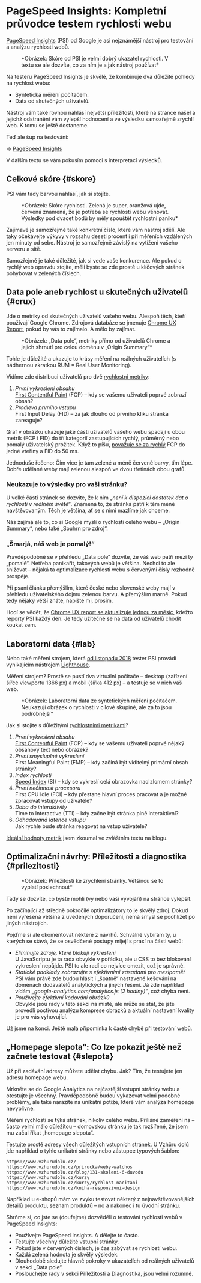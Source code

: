 # PageSpeed Insights: Kompletní průvodce testem rychlosti webu

[PageSpeed Insights](https://developers.google.com/speed/pagespeed/insights/?hl=cs) (PSI) od Google je asi nejznámější nástroj pro testování a analýzu rychlosti webů.

<figure>
<img src="../dist/images/original/pagespeed-insights.jpg" alt="">
<figcaption markdown="1">
*Obrázek: Skóre od PSI je velmi dobrý ukazatel rychlosti. V textu se ale dozvíte, co za ním je a jak nástroj používat*
</figcaption>
</figure>

Na testeru PageSpeed Insights je skvělé, že kombinuje dva důležité pohledy na rychlost webu:

* Syntetická měření počítačem.
* Data od skutečných uživatelů.

Nástroj vám také rovnou nahlásí největší příležitosti, které na stránce našel a jejichž odstranění vám vylepší hodnocení a ve výsledku samozřejmě zrychlí web. K tomu se ještě dostaneme.

Teď ale šup na testování:

→ [PageSpeed Insights](https://developers.google.com/speed/pagespeed/insights/?hl=cs)

V dalším textu se vám pokusím pomoci s interpretací výsledků.

## Celkové skóre {#skore}

PSI vám tady barvou nahlásí, jak si stojíte.

<figure>
<img src="../dist/images/original/pagespeed-insights-skore.jpg" alt="">
<figcaption markdown="1">
*Obrázek: Skóre rychlosti. Zelená je super, oranžová ujde, červená znamená, že je potřeba se rychlosti webu věnovat. Výsledky pod dvacet bodů by měly spouštět rychlostní paniku*
</figcaption>
</figure>

Zajímavé je samozřejmě také konkrétní číslo, které vám nástroj sdělí. Ale taky očekávejte výkyvy v rozsahu deseti procent i při měřeních vzdálených jen minuty od sebe. Nástroj je samozřejmě závislý na vytížení vašeho serveru a sítě.

Samozřejmě je také důležité, jak si vede vaše konkurence. Ale pokud o rychlý web opravdu stojíte, měli byste se zde prostě u klíčových stránek pohybovat v zelených číslech.

## Data pole aneb rychlost u skutečných uživatelů {#crux}

Jde o metriky od skutečných uživatelů vašeho webu. Alespoň těch, kteří používají Google Chrome. Zdrojová databáze se jmenuje [Chrome UX Report](https://developers.google.com/web/tools/chrome-user-experience-report/), pokud by vás to zajímalo. A mělo by zajímat.

<figure>
<img src="../dist/images/original/pagespeed-insights-crux.jpg" alt="">
<figcaption markdown="1">
*Obrázek: „Data pole“, metriky přímo od uživatelů Chrome a jejich shrnutí pro celou doménu v „Origin Summary“*
</figcaption>
</figure>

Tohle je důležité a ukazuje to krásy měření na reálných uživatelích (s nádhernou zkratkou RUM = Real User Monitoring).

Vidíme zde distribuci uživatelů pro dvě [rychlostní metriky](metriky-rychlosti.md):

1. *První vykreslení obsahu*  
[First Contentful Paint](metriky-rychlosti.md#FCP) (FCP) – kdy se vašemu uživateli poprvé zobrazí obsah?
2. *Prodleva prvního vstupu*  
First Input Delay (FID) – za jak dlouho od prvního kliku stránka zareaguje?

Graf v obrázku ukazuje jaké části uživatelů vašeho webu spadají u obou metrik (FCP i FID) do tří kategorií zastupujících rychlý, průměrný nebo pomalý uživatelský prožitek. Když to píšu, [považuje se za rychlý](https://developers.google.com/speed/docs/insights/v5/about) FCP do jedné vteřiny a FID do 50 ms.

Jednoduše řečeno: Čím více je tam zelené a méně červené barvy, tím lépe. Dobře udělané weby mají zelenou alespoň ve dvou třetinách obou grafů.

### Neukazuje to výsledky pro vaši stránku?

U velké části stránek se dozvíte, že k nim *„není k dispozici dostatek dat o rychlosti v reálném světě“*. Znamená to, že stránka patří k těm méně navštěvovaným. Těch je většina, ať se s nimi mazlíme jak chceme.

Nás zajímá ale to, co si Google myslí o rychlosti celého webu – „Origin Summary“, nebo také „Souhrn pro zdroj“.

### „Šmarjá, náš web je pomalý!“

Pravděpodobně se v přehledu „Data pole“ dozvíte, že váš web patří mezi ty „pomalé“. Netřeba panikařit, takových webů je většina. Nechci to ale snižovat – nějaká ta optimalizace rychlosti webu s červenými čísly rozhodně prospěje.

Při psaní článku přemýšlím, které české nebo slovenské weby mají v přehledu uživatelského dojmu zelenou barvu. A přemýšlím marně. Pokud tedy nějaký větší znáte, napište mi, prosím.

<!-- AdSnippet -->

Hodí se vědět, že [Chrome UX report se aktualizuje jednou za měsíc](https://twitter.com/rick_viscomi/status/1022828987490426880?ref_src=twsrc%5Etfw), kdežto reporty PSI každý den. Je tedy užitečné se na data od uživatelů chodit koukat sem.

## Laboratorní data {#lab}

Nebo také měření strojem, která [od listopadu 2018](https://webmasters.googleblog.com/2018/11/pagespeed-insights-now-powered-by.html) tester PSI provádí vynikajícím nástrojem [Lighthouse](lighthouse.md). 

Měření strojem? Prostě se pustí dva virtuální počítače – desktop (zařízení šířce viewportu 1366 px) a mobil (šířka 412 px) – a testuje se v nich váš web. 

<figure>
<img src="../dist/images/original/pagespeed-insights-lab.jpg" alt="">
<figcaption markdown="1">
*Obrázek: Laboratorní data ze syntetických měření počítačem. Neukazují obrázek o rychlosti v cílové skupině, ale za to jsou podrobnější*
</figcaption>
</figure>

Jak si stojíte s důležitými [rychlostními metrikami](metriky-rychlosti.md)?

1. *První vykreslení obsahu*  
[First Contentful Paint](metriky-rychlosti.md#FCP) (FCP) – kdy se vašemu uživateli poprvé nějaký obsahový text nebo obrázek?
2. *První smysluplné vykreslení*  
First Meaningful Paint (FMP) – kdy začíná být viditelný primární obsah stránky?
3. *Index rychlosti*  
[Speed Index](metriky-rychlosti.md#SpeedIndex) (SI) – kdy se vykreslí celá obrazovka nad zlomem stránky?
4. *První nečinnost procesoru*  
First CPU Idle (FCI) – kdy přestane hlavní proces pracovat a je možné zpracovat vstupy od uživatele?
5. *Doba do interaktivity*  
Time to Interactive (TTI) – kdy začne být stránka plně interaktivní?
6. *Odhadovaná latence vstupu*  
Jak rychle bude stránka reagovat na vstup uživatele?

[Ideální hodnoty metrik](https://www.vzhurudolu.cz/blog/112-metriky-cile) jsem zkoumal ve zvláštním textu na blogu.

## Optimalizační návrhy: Příležitosti a diagnostika {#prilezitosti}

<figure>
<img src="../dist/images/original/pagespeed-insights-prilezitosti.jpg" alt="">
<figcaption markdown="1">
*Obrázek: Příležitosti ke zrychlení stránky. Většinou se to vyplatí poslechnout*
</figcaption>
</figure>

Tady se dozvíte, co byste mohli (vy nebo vaši vývojáři) na stránce vylepšit.

Po začínající až středně pokročilé optimalizátory to je skvělý zdroj. Dokud není vyřešená většina z uvedených doporučení, nemá smysl se poohlížet po jiných nástrojích.

Pojďme si ale okomentovat některé z návrhů. Schválně vybírám ty, u kterých se stává, že se osvědčené postupy míjejí s praxí na části webů:

* *Eliminujte zdroje, které blokují vykreslení*  
U JavaScriptu je ta rada obvykle v pořádku, ale u CSS to bez blokování vykreslení nepůjde. PSI to ale radí co nejvíce omezit, což je správné.
* *Statické podklady zobrazujte s efektivními zásadami pro mezipaměť*  
PSI vám právě zde budou hlásit i „špatně“ nastavené kešování na doménách dodavatelů analytických a jiných řešení. Já zde například vídám *„google-analytics.com/analytics.js (2 hodiny)“*, což chyba není.
* *Používejte efektivní kódování obrázků*  
Obvykle jsou rady v této sekci na místě, ale může se stát, že jste provedli poctivou analýzu komprese obrázků a aktuální nastavení kvality je pro vás vyhovující.

Už jsme na konci. Ještě malá připomínka k časté chybě při testování webů.

## „Homepage slepota“: Co lze pokazit ještě než začnete testovat {#slepota}

Už při zadávání adresy můžete udělat chybu. Jak? Tím, že testujete jen adresu homepage webu.

Mrkněte se do Google Analytics na nejčastější vstupní stránky webu a otestujte je všechny. Pravděpodobně budou vykazovat velmi podobné problémy, ale také narazíte na unikátní potíže, které vám analýza homepage nevyplivne.

Měření rychlosti se týká stránek, nikoliv celého webu. Přílišné zaměření na – často velmi málo důležitou – domovskou stránku je tak rozšířené, že jsem mu začal říkat „homepage slepota“.

<!-- AdSnippet -->

Testujte prostě adresy všech důležitých vstupních stránek. U Vzhůru dolů jde například o tyhle unikátní stránky nebo zástupce typových šablon:

```text
https://www.vzhurudolu.cz/
https://www.vzhurudolu.cz/prirucka/weby-watchos
https://www.vzhurudolu.cz/blog/131-skoleni-6-duvodu
https://www.vzhurudolu.cz/kurzy
https://www.vzhurudolu.cz/kurzy/rychlost-nacitani
https://www.vzhurudolu.cz/kniha-responzivni-design
```

Například u e-shopů mám ve zvyku testovat některý z nejnavštěvovanějších detailů produktu, seznam produktů – no a nakonec i tu úvodní stránku.

Shrňme si, co jste se (doufejme) dozvěděli o testování rychlosti webů v PageSpeed Insights:

* Používejte PageSpeed Insights. A dělejte to často.
* Testujte všechny důležité vstupní stránky.
* Pokud jste v červených číslech, je čas zabývat se rychlostí webu.
* Každá zelená hodnota je skvělý výsledek.
* Dlouhodobě sledujte hlavně pokroky v ukazatelích od reálných uživatelů v sekci „Data pole“.
* Poslouchejte rady v sekci Příležitosti a Diagnostika, jsou velmi rozumné.

<!-- AdSnippet -->

